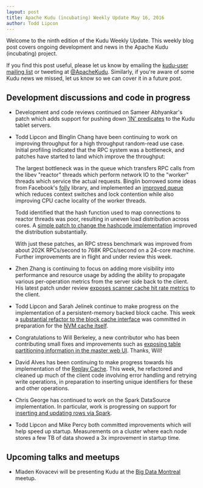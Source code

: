 ```yaml
---
layout: post
title: Apache Kudu (incubating) Weekly Update May 16, 2016
author: Todd Lipcon
---
```

Welcome to the ninth edition of the Kudu Weekly Update. This weekly blog post
covers ongoing development and news in the Apache Kudu (incubating) project.

<!--more-->

If you find this post useful, please let us know by emailing the
[kudu-user mailing list](mailto:user@kudu.incubator.apache.org) or
tweeting at [@ApacheKudu](https://twitter.com/ApacheKudu). Similarly, if you're
aware of some Kudu news we missed, let us know so we can cover it in
a future post.

## Development discussions and code in progress

* Development and code reviews continued on Sameer Abhyankar's patch which
  adds support for pushing down ['IN' predicates](http://gerrit.cloudera.org:8080/#/c/2986/)
  to the Kudu tablet servers.

* Todd Lipcon and Binglin Chang have been continuing to work on improving throughput
  for a high throughput random-read use case. Initial profiling indicated that the
  RPC system was a bottleneck, and patches have started to land which improve
  the throughput:

  The largest bottleneck was in the queue which transfers RPC calls from the
  libev "reactor" threads which perform network IO to the "worker" threads
  which service the actual requests. Binglin borrowed some ideas from Facebook's
  [folly](https://github.com/facebook/folly) library, and implemented an
  [improved queue](http://gerrit.cloudera.org:8080/#/c/2938/)
  which reduces context switches and lock contention while also
  improving CPU cache locality of the worker threads.

  Todd identified that the hash function used to map connections to reactor
  threads was poor, resulting in uneven load distribution across cores.
  A [simple patch to change the hashcode implementation](http://gerrit.cloudera.org:8080/#/c/2939/)
  improved the distribution substantially.

  With just these patches, an RPC stress benchmark was improved from about 202K RPCs/second
  to 768K RPCs/second on a 24-core machine. Further improvements are in flight
  and under review this week.

* Zhen Zhang is continuing to focus on adding more visibility into
  performance and resource usage by adding the ability to propagate various
  per-operation metrics from the server side back to the client. His latest patch
  under review [exposes scanner cache hit rate metrics](http://gerrit.cloudera.org:8080/#/c/3013/)
  to the client.

* Todd Lipcon and Sarah Jelinek continue to make progress on the
  implementation of a persistent-memory backed block cache.
  This week a [substantial refactor to the block cache interface](http://gerrit.cloudera.org:8080/#/c/2957/)
  was committed in preparation for the [NVM cache itself](http://gerrit.cloudera.org:8080/#/c/2593/).

* Congratulations to Will Berkeley, a new contributor who has been
  contributing small fixes and improvements such as
  [exposing table partitioning information in the master web UI](http://gerrit.cloudera.org:8080/#/c/3022/).
  Thanks, Will!

* David Alves has been continuing to make progress towards his implementation of
  the [Replay Cache](http://gerrit.cloudera.org:8080/#/c/2642/).
  This week, he refactored and cleaned up much of the client code involving
  error handling and retrying write operations, in preparation to inserting
  unique identifiers for these and other operations.

* Chris George has continued to work on the Spark DataSource implementation.
  In particular, work is progressing on support for [inserting and updating
  rows via Spark](http://gerrit.cloudera.org:8080/#/c/2992/).

* Todd Lipcon and Mike Percy both committed improvements which will help speed up
  startup. Measurements on a cluster where each node stores a few TB of data
  showed a 3x improvement in startup time.

## Upcoming talks and meetups

* Mladen Kovacevi will be presenting Kudu at the
  [Big Data Montreal](http://www.meetup.com/Big-Data-Montreal/events/230879277/?eventId=230879277)
  meetup.
